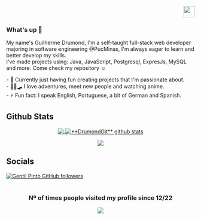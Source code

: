 <div align=right>
	<a href="https://github.com/DrumondGit/DrumondGit/blob/main/README_PORTUGUES.md">
		<img width="30" src="https://cdn.jsdelivr.net/gh/hampusborgos/country-flags@main/svg/br.svg"/>
	</a>
</div>

### What's up 👋
<p>
  My name's Guilherme Drumond, I'm a self-taught full-stack web developer majoring in software engineering @PucMinas, I'm always eager to learn and better develop my skills.
</br>
  I've made projects using: Java, JavaScript, Postgresql, ExpresJs, MySQL and more. Come check my repository ☺
</p>
	
<p align="left">
- 🔭 Currently just having fun creating projects that I'm passionate about.
	<br/>
- 👨‍🎤🛹 I love adventures, meet new people and watching anime.
	<br/>
- ⚡ Fun fact: I speak English, Portuguese, a bit of German and Spanish.
</p>

## Github Stats
<div align=center>

<a href="https://github.com/Gurupreet">
  <img align="center" src="https://github-readme-stats.vercel.app/api/top-langs/?username=DrumondGit&theme=dracula&hide_langs_below=1" />
</a>

<a href="https://github.com/Gurupreet">
 <img align="center" src="https://github-readme-stats.vercel.app/api?username=DrumondGit&show_icons=true&theme=dracula&line_height=27" alt="**DrumondGit** github stats"/>
</a>
	
<p></p>

![](https://streak-stats.demolab.com/?user=DrumondGit&theme=dracula)
	
</div>

## Socials
	
<div align=left style={{display: "flex"}}>
	  <a href="https://www.linkedin.com/in/drumonddev/">
	    <img alt="Gentil Pinto GitHub followers" src="https://img.shields.io/badge/-LinkedIn-blue?style=flat-circle&logo=Linkedin&logoColor=white&link=https://www.linkedin.com/in/drumonddev/">
	  </a>
</div>

<br/>

<div align="center">
	
### Nº of times people visited my profile since 12/22

<img alingn="center" src="https://profile-counter.glitch.me/DrumondGitHub/count.svg" />
</div>
 
